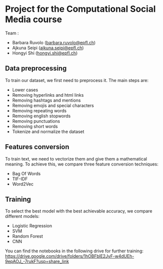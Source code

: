 # Project for the Computational Social Media course

Team :
- Barbara Ruvolo (barbara.ruvolo@epfl.ch)
- Ajkuna Seipi (ajkuna.seipi@epfl.ch) 
- Hongyi Shi (hongyi.shi@epfl.ch) 

## Data preprocessing 

To train our dataset, we first need to preprocess it. The main steps are: 
* Lower cases 
* Removing hyperlinks and html links 
* Removing hashtags and mentions 
* Removing emojis and special characters 
* Removing repeating words 
* Removing english stopwords 
* Removing punctuations 
* Removing short words
* Tokenize and normalize the dataset 

## Features conversion 

To train text, we need to vectorize them and give them a mathematical meaning. To achieve this, we compare three feature conversion techniques: 
* Bag Of Words 
* TIF-IDF
* Word2Vec 

## Training 

To select the best model with the best achievable accuracy, we compare different models: 
* Logistic Regression 
* SVM 
* Random Forest
* CNN 

You can find the notebooks in the following drive for further training: 
https://drive.google.com/drive/folders/1hOBFblE2JyF-w4dUEh-9epAOJ_-7rukF?usp=share_link
